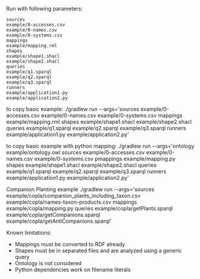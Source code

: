 Run with following parameters:
```
sources
example/0-accesses.csv
example/0-names.csv
example/0-systems.csv
mappings
example/mapping.rml
shapes
example/shape1.shacl
example/shape2.shacl
queries
example/q1.sparql
example/q2.sparql
example/q3.sparql
runners
example/application1.py
example/application2.py
```

to copy basic example:
./gradlew run --args='sources example/0-accesses.csv example/0-names.csv example/0-systems.csv mappings example/mapping.rml shapes example/shape1.shacl example/shape2.shacl queries example/q1.sparql example/q2.sparql example/q3.sparql runners example/application1.py example/application2.py'


to copy basic example with python mapping:
./gradlew run --args='ontology example/ontology.owl sources example/0-accesses.csv example/0-names.csv example/0-systems.csv pmappings example/mapping.py shapes example/shape1.shacl example/shape2.shacl queries example/q1.sparql example/q2.sparql example/q3.sparql runners example/application1.py example/application2.py'


Companion Planting example 
./gradlew run --args='sources example/copla/companion_plants_including_taxon.csv example/copla/names-taxon-products.csv mappings example/copla/mapping.py queries example/copla/getPlants.sparql example/copla/getCompanions.sparql example/copla/getAntiCompanions.sparql'


Known limitations:
 * Mappings must be converted to RDF already
 * Shapes must be in separated files and are analyzed using a generic query
 * Ontology is not considered
 * Python dependencies work on filename literals